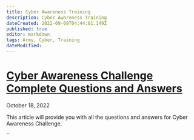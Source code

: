 ```yaml
---
title: Cyber Awareness Training
description: Cyber Awareness Training
dateCreated: 2022-09-09T04:44:01.149Z
published: true
editor: markdown
tags: Army, Cyber, Training
dateModified: 
---
```

# [Cyber Awareness Challenge Complete Questions and Answers](https://www.ihatecbts.com/cbts/2019/10/18/cyber-awareness-challenge-complete-questions-and-answers)

October 18, 2022

This article will provide you with all the questions and answers for Cyber Awareness Challenge.

``
